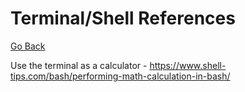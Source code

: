 # Terminal/Shell References

[Go Back](./README.md)

Use the terminal as a calculator - https://www.shell-tips.com/bash/performing-math-calculation-in-bash/
